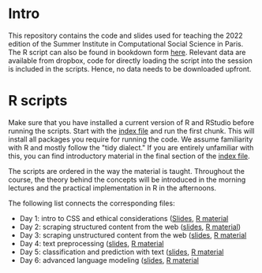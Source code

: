 # Intro

This repository contains the code and slides used for teaching the 2022 edition of the Summer Institute in Computational Social Science in Paris. The R script can also be found in bookdown form [here](https://bookdown.org/f_lennert/bookdown_script/). Relevant data are available from dropbox, code for directly loading the script into the session is included in the scripts. Hence, no data needs to be downloaded upfront.

# R scripts

Make sure that you have installed a current version of R and RStudio before running the scripts. Start with the [index file](bookdown_script/index.Rmd) and run the first chunk. This will install all packages you require for running the code. We assume familiarity with R and mostly follow the "tidy dialect." If you are entirely unfamiliar with this, you can find introductory material in the final section of the [index file](bookdown_script/index.Rmd).

The scripts are ordered in the way the material is taught. Throughout the course, the theory behind the concepts will be introduced in the morning lectures and the practical implementation in R in the afternoons.

The following list connects the corresponding files:

* Day 1: intro to CSS and ethical considerations ([Slides](), [R material](bookdown_script/index.Rmd)
* Day 2: scraping structured content from the web ([slides](), [R material](bookdown_script/01-scraping_structured.Rmd))
* Day 3: scraping unstructured content from the web ([slides](), [R material](bookdown_script/02-scraping_unstructured.Rmd)
* Day 4: text preprocessing ([slides](), [R material](bookdown_script/03-scraping_unstructured.Rmd)
* Day 5: classification and prediction with text ([slides](), [R material](bookdown_script/04-scraping_unstructured.Rmd)
* Day 6: advanced language modeling ([slides](), [R material](bookdown_script/02-scraping_unstructured.Rmd)




